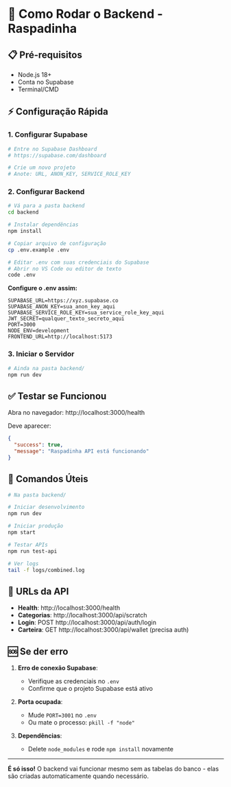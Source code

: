 # 🚀 Como Rodar o Backend - Raspadinha

## 📋 Pré-requisitos
- Node.js 18+
- Conta no Supabase
- Terminal/CMD

## ⚡ Configuração Rápida

### 1. Configurar Supabase
```bash
# Entre no Supabase Dashboard
# https://supabase.com/dashboard

# Crie um novo projeto
# Anote: URL, ANON_KEY, SERVICE_ROLE_KEY
```

### 2. Configurar Backend
```bash
# Vá para a pasta backend
cd backend

# Instalar dependências
npm install

# Copiar arquivo de configuração
cp .env.example .env

# Editar .env com suas credenciais do Supabase
# Abrir no VS Code ou editor de texto
code .env
```

**Configure o .env assim:**
```env
SUPABASE_URL=https://xyz.supabase.co
SUPABASE_ANON_KEY=sua_anon_key_aqui
SUPABASE_SERVICE_ROLE_KEY=sua_service_role_key_aqui
JWT_SECRET=qualquer_texto_secreto_aqui
PORT=3000
NODE_ENV=development
FRONTEND_URL=http://localhost:5173
```

### 3. Iniciar o Servidor
```bash
# Ainda na pasta backend/
npm run dev
```

## ✅ Testar se Funcionou

Abra no navegador: http://localhost:3000/health

Deve aparecer:
```json
{
  "success": true,
  "message": "Raspadinha API está funcionando"
}
```

## 🔧 Comandos Úteis

```bash
# Na pasta backend/

# Iniciar desenvolvimento
npm run dev

# Iniciar produção
npm start

# Testar APIs
npm run test-api

# Ver logs
tail -f logs/combined.log
```

## 📡 URLs da API

- **Health**: http://localhost:3000/health
- **Categorias**: http://localhost:3000/api/scratch
- **Login**: POST http://localhost:3000/api/auth/login
- **Carteira**: GET http://localhost:3000/api/wallet (precisa auth)

## 🆘 Se der erro

1. **Erro de conexão Supabase**:
   - Verifique as credenciais no `.env`
   - Confirme que o projeto Supabase está ativo

2. **Porta ocupada**:
   - Mude `PORT=3001` no `.env`
   - Ou mate o processo: `pkill -f "node"`

3. **Dependências**:
   - Delete `node_modules` e rode `npm install` novamente

---

**É só isso!** O backend vai funcionar mesmo sem as tabelas do banco - elas são criadas automaticamente quando necessário.